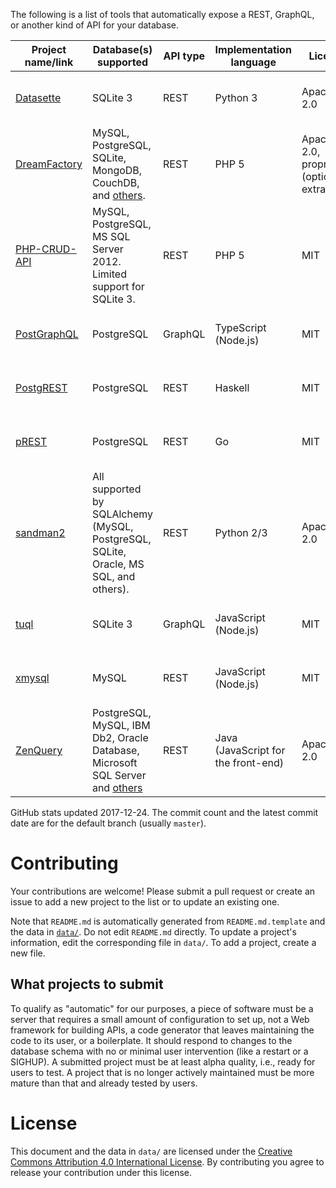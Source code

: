 The following is a list of tools that automatically expose a REST, GraphQL, or another kind of API for your database.

|                          Project name/link                           |                                                     Database(s) supported                                                     | API type |       Implementation language       |                  License                  |                      GitHub stats                       |   Notes    |
|----------------------------------------------------------------------|-------------------------------------------------------------------------------------------------------------------------------|----------|-------------------------------------|-------------------------------------------|---------------------------------------------------------|------------|
| [Datasette](https://github.com/simonw/datasette)                     | SQLite 3                                                                                                                      | REST     | Python 3                            | Apache 2.0                                | 1097&nbsp;★; 253&nbsp;commits, latest&nbsp;2017-12-15   | Read-only. |
| [DreamFactory](https://github.com/dreamfactorysoftware/dreamfactory) | MySQL, PostgreSQL, SQLite, MongoDB, CouchDB, and [others](https://www.dreamfactory.com/products).                             | REST     | PHP 5                               | Apache 2.0, proprietary (optional extras) | 727&nbsp;★; 760&nbsp;commits, latest&nbsp;2017-11-16    |            |
| [PHP-CRUD-API](https://github.com/mevdschee/php-crud-api)            | MySQL, PostgreSQL, MS SQL Server 2012. Limited support for SQLite 3.                                                          | REST     | PHP 5                               | MIT                                       | 1226&nbsp;★; 1004&nbsp;commits, latest&nbsp;2017-11-19  |            |
| [PostGraphQL](https://github.com/postgraphql/postgraphql)            | PostgreSQL                                                                                                                    | GraphQL  | TypeScript (Node.js)                | MIT                                       | 4511&nbsp;★; 665&nbsp;commits, latest&nbsp;2017-12-19   |            |
| [PostgREST](https://github.com/begriffs/postgrest)                   | PostgreSQL                                                                                                                    | REST     | Haskell                             | MIT                                       | 10074&nbsp;★; 1351&nbsp;commits, latest&nbsp;2017-12-12 |            |
| [pREST](https://github.com/prest/prest)                              | PostgreSQL                                                                                                                    | REST     | Go                                  | MIT                                       | 1560&nbsp;★; 400&nbsp;commits, latest&nbsp;2017-12-20   |            |
| [sandman2](https://github.com/jeffknupp/sandman2)                    | All supported by SQLAlchemy (MySQL, PostgreSQL, SQLite, Oracle, MS SQL, and others).                                          | REST     | Python 2/3                          | Apache 2.0                                | 645&nbsp;★; 129&nbsp;commits, latest&nbsp;2017-03-06    |            |
| [tuql](https://github.com/bradleyboy/tuql)                           | SQLite 3                                                                                                                      | GraphQL  | JavaScript (Node.js)                | MIT                                       | 176&nbsp;★; 34&nbsp;commits, latest&nbsp;2017-11-22     | Read-only. |
| [xmysql](https://github.com/o1lab/xmysql)                            | MySQL                                                                                                                         | REST     | JavaScript (Node.js)                | MIT                                       | 1678&nbsp;★; 205&nbsp;commits, latest&nbsp;2017-12-07   |            |
| [ZenQuery](https://github.com/BjoernKW/ZenQuery)                     | PostgreSQL, MySQL, IBM Db2, Oracle Database, Microsoft SQL Server and [others](https://github.com/BjoernKW/ZenQuery#database) | REST     | Java (JavaScript for the front-end) | Apache 2.0                                | 26&nbsp;★; 282&nbsp;commits, latest&nbsp;2017-01-31     | Read-only. |


GitHub stats updated 2017-12-24. The commit count and the latest commit date are for the default branch (usually `master`).

# Contributing

Your contributions are welcome! Please submit a pull request or create an issue to add a new project to the list or to update an existing one.

Note that `README.md` is automatically generated from `README.md.template` and the data in [`data/`](./data/). Do not edit `README.md` directly. To update a project's information, edit the corresponding file in `data/`. To add a project, create a new file.

## What projects to submit

To qualify as "automatic" for our purposes, a piece of software must be a server that requires a small amount of configuration to set up, not a Web framework for building APIs, a code generator that leaves maintaining the code to its user, or a boilerplate. It should respond to changes to the database schema with no or minimal user intervention (like a restart or a SIGHUP). A submitted project must be at least alpha quality, i.e., ready for users to test. A project that is no longer actively maintained must be more mature than that and already tested by users.

# License

This document and the data in `data/` are licensed under the [Creative Commons Attribution 4.0 International License](http://creativecommons.org/licenses/by/4.0/). By contributing you agree to release your contribution under this license.
